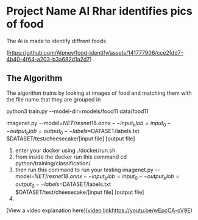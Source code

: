 # Project Name AI Rhar identifies pics of food

The Ai is made to identify diffrent foods

(https://github.com/Alpnev/food-identify/assets/141777906/cce2fdd7-4b40-4f64-a203-b3a682d1a2d7)



## The Algorithm

The algorithm trains by looking at images of food and matching them with the file name that they are grouped in

python3 train.py --model-dir=models/food11 data/food11

imagenet.py --model=$NET/resnet18.onnx --input_blob=input_0 --output_blob=output_0 --labels=$DATASET/labels.txt $DATASET/test/cheesecake/[input file] [output file]



1. enter your docker using ./docker/run.sh
2. from inside the docker run this command cd python/training/classification/
3. then run this command to run your testing imagenet.py --model=$NET/resnet18.onnx --input_blob=input_0 --output_blob=output_0 --labels=$DATASET/labels.txt $DATASET/test/cheesecake/[input file] [output file]
4. 
[View a video explanation here]([video link](https://youtu.be/wEpcCA-oV9E)https://youtu.be/wEpcCA-oV9E)

